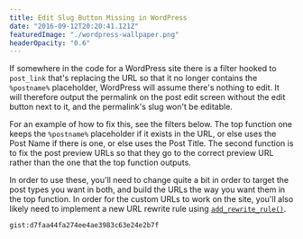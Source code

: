 ```yaml
---
title: Edit Slug Button Missing in WordPress
date: "2016-09-12T20:20:41.121Z"
featuredImage: "./wordpress-wallpaper.png"
headerOpacity: "0.6"
---
```


If somewhere in the code for a WordPress site there is a filter hooked to `post_link` that's replacing the URL so that it no longer contains the `%postname%` placeholder, WordPress will assume there's nothing to edit. It will therefore output the permalink on the post edit screen without the edit button next to it, and the permalink's slug won't be editable.

For an example of how to fix this, see the filters below. The top function one keeps the `%postname%` placeholder if it exists in the URL, or else uses the Post Name if there is one, or else uses the Post Title. The second function is to fix the post preview URLs so that they go to the correct preview URL rather than the one that the top function outputs.

In order to use these, you'll need to change quite a bit in order to target the post types you want in both, and build the URLs the way you want them in the top function. In order for the custom URLs to work on the site, you'll also likely need to implement a new URL rewrite rule using [`add_rewrite_rule()`](https://developer.wordpress.org/reference/functions/add_rewrite_rule/).

`gist:d7faa44fa274ee4ae3983c63e24e2b7f`
